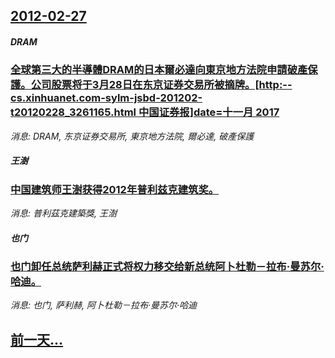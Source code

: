 ## [2012-02-27](/news/2012/02/27/index.md)

##### DRAM
### [全球第三大的半導體DRAM的日本爾必達向東京地方法院申請破產保護。公司股票将于3月28日在东京证券交易所被摘牌。[http:--cs.xinhuanet.com-sylm-jsbd-201202-t20120228_3261165.html 中国证券报]date=十一月 2017 ](/news/2012/02/27/全球第三大的半導體DRAM的日本爾必達向東京地方法院申請破產保護-公司股票将于3月28日在东京证券交易所被摘牌-htt.md)
_消息: DRAM, 东京证券交易所, 東京地方法院, 爾必達, 破產保護_

##### 王澍
### [ 中国建筑师王澍获得2012年普利兹克建筑奖。](/news/2012/02/27/中国建筑师王澍获得2012年普利兹克建筑奖.md)
_消息: 普利茲克建築獎, 王澍_

##### 也门
### [ 也门卸任总统萨利赫正式将权力移交给新总统阿卜杜勒－拉布·曼苏尔·哈迪。](/news/2012/02/27/也门卸任总统萨利赫正式将权力移交给新总统阿卜杜勒-拉布-曼苏尔-哈迪.md)
_消息: 也门, 萨利赫, 阿卜杜勒－拉布·曼苏尔·哈迪_

## [前一天...](/news/2012/02/26/index.md)

